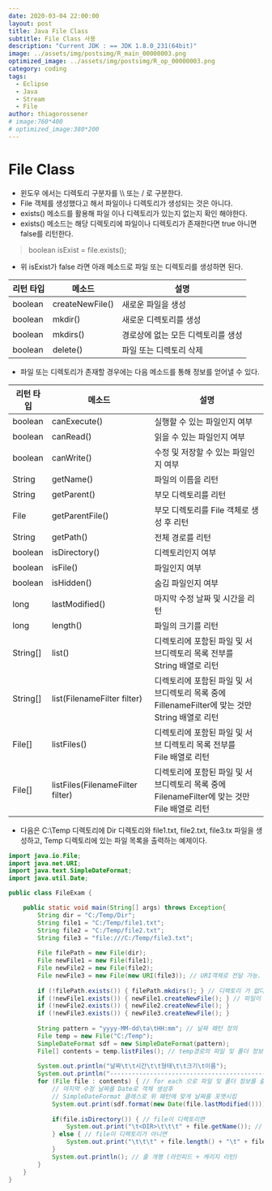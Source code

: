 ```yaml
---
date: 2020-03-04 22:00:00
layout: post
title: Java File Class
subtitle: File Class 사용
description: "Current JDK : == JDK 1.8.0_231(64bit)"
image: ../assets/img/postsimg/R_main_00000003.png
optimized_image: ../assets/img/postsimg/R_op_00000003.png
category: coding
tags:
  - Eclipse
  - Java
  - Stream
  - File
author: thiagorossener
# image:760*400
# optimized_image:380*200
---
```


# File Class

- 윈도우 에서는 디렉토리 구분자를 \\\\ 또는 / 로 구분한다.
- File 객체를 생성했다고 해서 파일이나 디렉토리가 생성되는 것은 아니다.
- exists() 메소드를 활용해 파일 이나 디렉토리가 있는지 없는지 확인 해야한다.
- exists() 메소드는 해당 디렉토리에 파일이나 디렉토리가 존재한다면 true 아니면 false를 리턴한다.

> boolean isExist = file.exists();

- 위 isExist가 false 라면 아래 메소드로 파일 또는 디렉토리를 생성하면 된다.

| 리턴 타입 | 메소드          | 설명                               |
|-----------|-----------------|------------------------------------|
| boolean   | createNewFile() | 새로운 파일을 생성                 |
| boolean   | mkdir()         | 새로운 디렉토리를 생성             |
| boolean   | mkdirs()        | 경로상에 없는 모든 디렉토리를 생성 |
| boolean   | delete()        | 파일 또는 디렉토리 삭제            |

- 파일 또는 디렉토리가 존재할 경우에는 다음 메소드를 통해 정보를 얻어낼 수 있다.

| 리턴 타입 | 메소드                           | 설명                                                                                               |
|-----------|----------------------------------|----------------------------------------------------------------------------------------------------|
| boolean   | canExecute()                     | 실행할 수 있는 파일인지 여부                                                                       |
| boolean   | canRead()                        | 읽을 수 있는 파일인지 여부                                                                         |
| boolean   | canWrite()                       | 수정 및 저장할 수 있는 파일인지 여부                                                               |
| String    | getName()                        | 파일의 이름을 리턴                                                                                 |
| String    | getParent()                      | 부모 디렉토리를 리턴                                                                               |
| File      | getParentFile()                  | 부모 디렉토리를 File 객체로 생성 후 리턴                                                           |
| String    | getPath()                        | 전체 경로를 리턴                                                                                   |
| boolean   | isDirectory()                    | 디렉토리인지 여부                                                                                  |
| boolean   | isFile()                         | 파일인지 여부                                                                                      |
| boolean   | isHidden()                       | 숨김 파일인지 여부                                                                                 |
| long      | lastModified()                   | 마지막 수정 날짜 및 시간을 리턴                                                                    |
| long      | length()                         | 파일의 크기를 리턴                                                                                 |
| String[]  | list()                           | 디렉토리에 포함된 파일 및 서브디렉토리 목록 전부를<br>String 배열로 리턴                           |
| String[]  | list(FilenameFilter filter)      | 디렉토리에 포함된 파일 및 서브디렉토리 목록 중에<br>FillenameFilter에 맞는 것만 String 배열로 리턴 |
| File[]    | listFiles()                      | 디렉토리에 포함된 파일 및 서브 디렉토리 목록 전부를<br>File 배열로 리턴                            |
| File[]    | listFiles(FilenameFilter filter) | 디렉토리에 포함된 파일 및 서브디렉토리 목록 중에<br> FilenameFilter에 맞는 것만 File 배열로 리턴   |

- 다음은 C:\\Temp 디렉토리에 Dir 디렉토리와 file1.txt, file2.txt, file3.tx 파일을 생성하고, Temp 디렉토리에 있는 파일 목록을 출력하는 예제이다.

```java
import java.io.File;
import java.net.URI;
import java.text.SimpleDateFormat;
import java.util.Date;

public class FileExam {

	public static void main(String[] args) throws Exception{
		String dir = "C:/Temp/Dir";
		String file1 = "C:/Temp/file1.txt";
		String file2 = "C:/Temp/file2.txt";
		String file3 = "file:///C:/Temp/file3.txt";
		
		File filePath = new File(dir);
		File newFile1 = new File(file1);
		File newFile2 = new File(file2);
		File newFile3 = new File(new URI(file3)); // URI객체로 전달 가능.
		
		if (!filePath.exists()) { filePath.mkdirs(); } // 디렉토리 가 없다면 디렉토리 생성
		if (!newFile1.exists()) { newFile1.createNewFile(); } // 파일이 없다면 파일 생성
		if (!newFile2.exists()) { newFile2.createNewFile(); }
		if (!newFile3.exists()) { newFile3.createNewFile(); }
		
		String pattern = "yyyy-MM-dd\ta\tHH:mm"; // 날짜 패턴 정의
		File temp = new File("C:/Temp");
		SimpleDateFormat sdf = new SimpleDateFormat(pattern);
		File[] contents = temp.listFiles(); // temp경로의 파일 및 폴더 정보를 가져옴
		
		System.out.println("날짜\t\t시간\t\t형태\t\t크기\t이름");
		System.out.println("--------------------------------------------------------------------------");
		for (File file : contents) { // for each 으로 파일 및 폴더 정보를 출력 시킴
			// 마지막 수정 날짜를 Date로 객체 생성후 
			// SimpleDateFormat 클래스로 위 패턴에 맞게 날짜를 포맷시킴
			System.out.print(sdf.format(new Date(file.lastModified())));
			
			if(file.isDirectory()) { // file이 디렉토리면
				System.out.print("\t<DIR>\t\t\t" + file.getName()); // 디렉토리 표시
			} else { // file이 디렉토리가 아니면
				System.out.print("\t\t\t" + file.length() + "\t" + file.getName()); // 파일 크기 및 이름 표시
			}
			System.out.println(); // 줄 개행 (라인피드 + 캐리지 리턴)
		}
	}
}
```